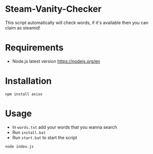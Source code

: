 # Steam-Vanity-Checker
This script automatically will check words, if it's available then you can claim as steamid!
# Requirements
* Node.js latest version https://nodejs.org/en

# Installation
```
npm install axios
```

# Usage
* In `words.txt` add your words that you wanna search
* Run `install.bat`
* Run `start.bat` to start the script
 ```
node index.js
```
